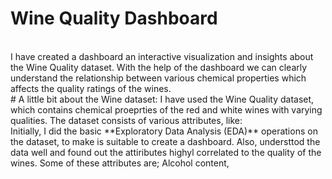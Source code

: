 # Wine Quality Dashboard
<br/>
I have created a dashboard an interactive visualization and insights about the Wine Quality dataset. With the help of the dashboard we can clearly understand the relationship between various chemical properties which affects the quality ratings of the wines.
<br/>
# A little bit about the Wine dataset:
I have used the Wine Quality dataset, which contains chemical proeprties of the red and white wines with varying qualities. The dataset consists of various attributes, like:
<br/>
Initially, I did the basic **Exploratory Data Analysis (EDA)** operations on the dataset, to make is suitable to create a dashboard. Also, understtod the data well and found out the attiributes highyl correlated to the quality of the wines. Some of these attributes are; Alcohol content, 
